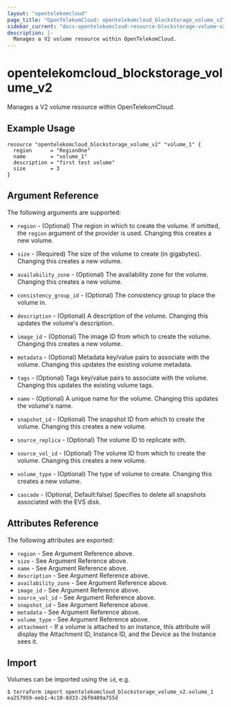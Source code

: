 ```yaml
---
layout: "opentelekomcloud"
page_title: "OpenTelekomCloud: opentelekomcloud_blockstorage_volume_v2"
sidebar_current: "docs-opentelekomcloud-resource-blockstorage-volume-v2"
description: |-
  Manages a V2 volume resource within OpenTelekomCloud.
---
```


# opentelekomcloud\_blockstorage\_volume_v2

Manages a V2 volume resource within OpenTelekomCloud.

## Example Usage

```hcl
resource "opentelekomcloud_blockstorage_volume_v2" "volume_1" {
  region      = "RegionOne"
  name        = "volume_1"
  description = "first test volume"
  size        = 3
}
```

## Argument Reference

The following arguments are supported:

* `region` - (Optional) The region in which to create the volume. If
    omitted, the `region` argument of the provider is used. Changing this
    creates a new volume.

* `size` - (Required) The size of the volume to create (in gigabytes). Changing
    this creates a new volume.

* `availability_zone` - (Optional) The availability zone for the volume.
    Changing this creates a new volume.

* `consistency_group_id` - (Optional) The consistency group to place the volume
    in.

* `description` - (Optional) A description of the volume. Changing this updates
    the volume's description.

* `image_id` - (Optional) The image ID from which to create the volume.
    Changing this creates a new volume.

* `metadata` - (Optional) Metadata key/value pairs to associate with the volume.
    Changing this updates the existing volume metadata.

* `tags` - (Optional) Tags key/value pairs to associate with the volume.
    Changing this updates the existing volume tags.

* `name` - (Optional) A unique name for the volume. Changing this updates the
    volume's name.

* `snapshot_id` - (Optional) The snapshot ID from which to create the volume.
    Changing this creates a new volume.

* `source_replica` - (Optional) The volume ID to replicate with.

* `source_vol_id` - (Optional) The volume ID from which to create the volume.
    Changing this creates a new volume.

* `volume_type` - (Optional) The type of volume to create.
    Changing this creates a new volume.
    
* `cascade` - (Optional, Default:false) Specifies to delete all snapshots associated with the EVS disk.

## Attributes Reference

The following attributes are exported:

* `region` - See Argument Reference above.
* `size` - See Argument Reference above.
* `name` - See Argument Reference above.
* `description` - See Argument Reference above.
* `availability_zone` - See Argument Reference above.
* `image_id` - See Argument Reference above.
* `source_vol_id` - See Argument Reference above.
* `snapshot_id` - See Argument Reference above.
* `metadata` - See Argument Reference above.
* `volume_type` - See Argument Reference above.
* `attachment` - If a volume is attached to an instance, this attribute will
    display the Attachment ID, Instance ID, and the Device as the Instance
    sees it.

## Import

Volumes can be imported using the `id`, e.g.

```
$ terraform import opentelekomcloud_blockstorage_volume_v2.volume_1 ea257959-eeb1-4c10-8d33-26f0409a755d
```
